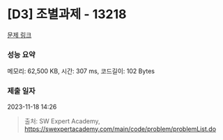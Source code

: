 # [D3] 조별과제 - 13218 

[문제 링크](https://swexpertacademy.com/main/code/problem/problemDetail.do?contestProbId=AXzjvCCq-PwDFASs) 

### 성능 요약

메모리: 62,500 KB, 시간: 307 ms, 코드길이: 102 Bytes

### 제출 일자

2023-11-18 14:26



> 출처: SW Expert Academy, https://swexpertacademy.com/main/code/problem/problemList.do